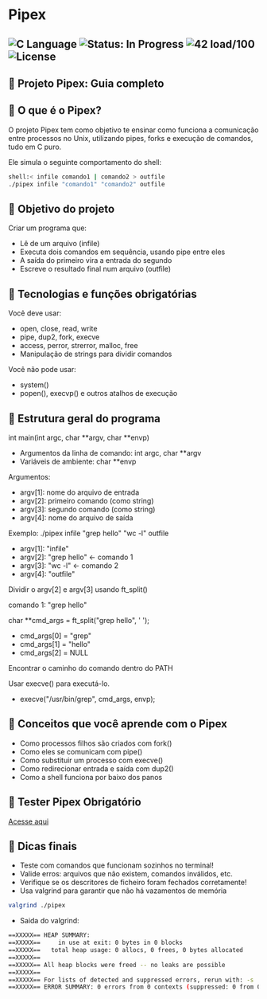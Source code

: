 # Pipex
![C Language](https://img.shields.io/badge/Language-C-blue.svg?style=flat)
![Status: In Progress](https://img.shields.io/badge/Status-In%20Progress-FFD700?style=flat)
![42 load/100](https://img.shields.io/badge/42-Load%2F100-FFD700?style=flat)
![License](https://img.shields.io/badge/license-MIT-lightgrey?style=flat)
-
## 🧪 Projeto Pipex: Guia completo

## 🧠 O que é o Pipex?

O projeto Pipex tem como objetivo te ensinar como funciona a comunicação entre processos no Unix, utilizando pipes, forks e execução de comandos, tudo em C puro.

Ele simula o seguinte comportamento do shell:
```bash
shell:< infile comando1 | comando2 > outfile
./pipex infile "comando1" "comando2" outfile
```

## 🎯 Objetivo do projeto
Criar um programa que:
- Lê de um arquivo (infile)
- Executa dois comandos em sequência, usando pipe entre eles
- A saída do primeiro vira a entrada do segundo
- Escreve o resultado final num arquivo (outfile)

## 🔧 Tecnologias e funções obrigatórias
Você deve usar:
- open, close, read, write
- pipe, dup2, fork, execve
- access, perror, strerror, malloc, free
- Manipulação de strings para dividir comandos

Você não pode usar:
- system()
- popen(), execvp() e outros atalhos de execução

## 🧱 Estrutura geral do programa
int main(int argc, char **argv, char **envp)
 - Argumentos da linha de comando: int argc, char **argv
 - Variáveis de ambiente: char **envp


Argumentos:
- argv[1]: nome do arquivo de entrada 
- argv[2]: primeiro comando (como string)
- argv[3]: segundo comando (como string)
- argv[4]: nome do arquivo de saída

Exemplo: 
./pipex infile "grep hello" "wc -l" outfile

- argv[1]: "infile"
- argv[2]: "grep hello" ← comando 1
- argv[3]: "wc -l" ← comando 2
- argv[4]: "outfile"

Dividir o argv[2] e argv[3] usando ft_split()

comando 1: "grep hello"

char **cmd_args = ft_split("grep hello", ' ');

- cmd_args[0] = "grep"
- cmd_args[1] = "hello"
- cmd_args[2] = NULL

Encontrar o caminho do comando  dentro do PATH

Usar execve() para executá-lo.
 - execve("/usr/bin/grep", cmd_args, envp);

## 🧠 Conceitos que você aprende com o Pipex
- Como processos filhos são criados com fork()
- Como eles se comunicam com pipe()
- Como substituir um processo com execve()
- Como redirecionar entrada e saída com dup2()
- Como a shell funciona por baixo dos panos

## 🧪 Tester Pipex Obrigatório

[Acesse aqui](https://github.com/SamirisSantos/42-Pipex-Tester)

## 🛟 Dicas finais
- Teste com comandos que funcionam sozinhos no terminal!
- Valide erros: arquivos que não existem, comandos inválidos, etc.
- Verifique se os descritores de ficheiro foram fechados corretamente!
- Usa valgrind para garantir que não há vazamentos de memória
```bash
valgrind ./pipex
```
- Saida do valgrind:
```bash
==XXXXX== HEAP SUMMARY:
==XXXXX==     in use at exit: 0 bytes in 0 blocks
==XXXXX==   total heap usage: 0 allocs, 0 frees, 0 bytes allocated
==XXXXX== 
==XXXXX== All heap blocks were freed -- no leaks are possible
==XXXXX== 
==XXXXX== For lists of detected and suppressed errors, rerun with: -s
==XXXXX== ERROR SUMMARY: 0 errors from 0 contexts (suppressed: 0 from 0)
```